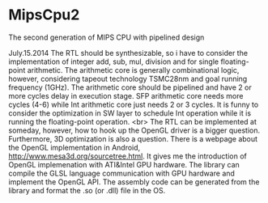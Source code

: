 MipsCpu2
========

The second generation of MIPS CPU with pipelined design


July.15.2014
The RTL should be synthesizable, so i have to consider the implementation of integer add, sub, mul, division and
for single floating-point arithmetic. The arithmetic core is generally combinational logic, however, considering 
tapeout technology TSMC28nm and goal running frequency (1GHz). The arithmetic core should be pipelined and have 
2 or more cycles delay in execution stage. SFP arithmetic core needs more cycles (4-6) while Int arithmetic core just 
needs 2 or 3 cycles. It is funny to consider the optimization in SW layer to schedule Int operation while it is 
running the floating-point operation. <br\>
The RTL can be implemented at someday, however, how to hook up the OpenGL driver is a bigger question. Furthermore,
3D optimization is also a question. There is a webpage about the OpenGL implementation in Android, http://www.mesa3d.org/sourcetree.html. It gives me the introduction of OpenGL implemenation with ATI&Intel GPU 
hardware. The library can compile the GLSL language communication with GPU hardware and implement the OpenGL API.
The assembly code can be generated from the library and format the .so (or .dll) file in the OS. 
